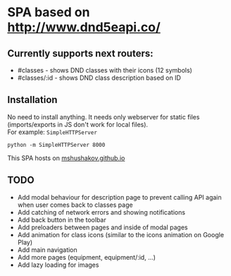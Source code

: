 SPA based on http://www.dnd5eapi.co/
=======

Currently supports next routers:
--------

*	#classes - shows DND classes with their icons (12 symbols)
*	#classes/:id - shows DND class description based on ID

Installation
--------

No need to install anything. It needs only webserver for static files (imports/exports in JS don't work for local files).  
For example: `SimpleHTTPServer`

```
python -m SimpleHTTPServer 8000
``` 

This SPA hosts on [mshushakov.github.io](http://mshushakov.github.io)


TODO
--------

*	Add modal behaviour for description page to prevent calling API again when user comes back to classes page
*	Add catching of network errors and showing notifications
*	Add back button in the toolbar
*	Add preloaders between pages and inside of modal pages
*	Add animation for class icons (similar to the icons animation on Google Play)
*	Add main navigation 
*	Add more pages (equipment, equipment/:id, ...)
*	Add lazy loading for images
